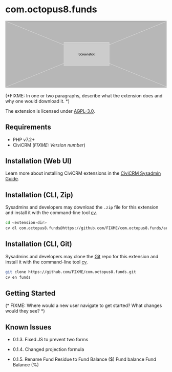 # com.octopus8.funds

![Screenshot](/images/screenshot.png)

(*FIXME: In one or two paragraphs, describe what the extension does and why one would download it. *)

The extension is licensed under [AGPL-3.0](LICENSE.txt).

## Requirements

* PHP v7.2+
* CiviCRM (*FIXME: Version number*)

## Installation (Web UI)

Learn more about installing CiviCRM extensions in the [CiviCRM Sysadmin Guide](https://docs.civicrm.org/sysadmin/en/latest/customize/extensions/).

## Installation (CLI, Zip)

Sysadmins and developers may download the `.zip` file for this extension and
install it with the command-line tool [cv](https://github.com/civicrm/cv).

```bash
cd <extension-dir>
cv dl com.octopus8.funds@https://github.com/FIXME/com.octopus8.funds/archive/master.zip
```

## Installation (CLI, Git)

Sysadmins and developers may clone the [Git](https://en.wikipedia.org/wiki/Git) repo for this extension and
install it with the command-line tool [cv](https://github.com/civicrm/cv).

```bash
git clone https://github.com/FIXME/com.octopus8.funds.git
cv en funds
```

## Getting Started

(* FIXME: Where would a new user navigate to get started? What changes would they see? *)

## Known Issues

- 0.1.3. Fixed JS to prevent two forms

- 0.1.4. Changed projection formula

- 0.1.5. Rename Fund Residue to Fund Balance ($) Fund balance Fund Balance (%)
